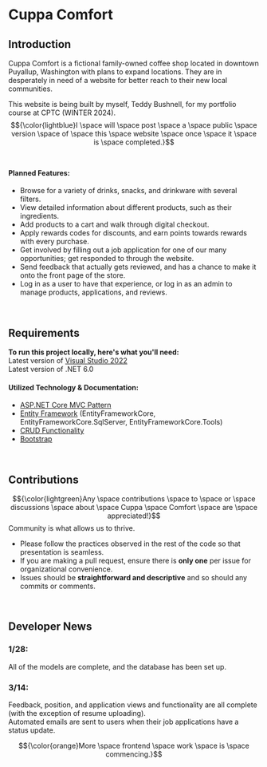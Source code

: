 # Cuppa Comfort
## Introduction
Cuppa Comfort is a fictional family-owned coffee shop located in downtown Puyallup, Washington with plans to expand locations. They are in desperately in need of a website for better reach to their new local communities.    

This website is being built by myself, Teddy Bushnell, for my portfolio course at CPTC (WINTER 2024).   
$${\color{lightblue}I \space will \space post \space a \space public \space version \space of \space this \space website \space once \space it \space is \space completed.}$$
<br />

#### Planned Features:
* Browse for a variety of drinks, snacks, and drinkware with several filters.
* View detailed information about different products, such as their ingredients.
* Add products to a cart and walk through digital checkout.
* Apply rewards codes for discounts, and earn points towards rewards with every purchase.
* Get involved by filling out a job application for one of our many opportunities; get responded to through the website.
* Send feedback that actually gets reviewed, and has a chance to make it onto the front page of the store.
* Log in as a user to have that experience, or log in as an admin to manage products, applications, and reviews.
<br />


## Requirements
**To run this project locally, here's what you'll need:**   
Latest version of [Visual Studio 2022](https://visualstudio.microsoft.com/vs/)  
Latest version of .NET 6.0
<br />


#### Utilized Technology & Documentation:
* [ASP.NET Core MVC Pattern](https://dotnet.microsoft.com/en-us/apps/aspnet/mvc)  
* [Entity Framework](https://learn.microsoft.com/en-us/ef/core/) (EntityFrameworkCore, EntityFrameworkCore.SqlServer, EntityFrameworkCore.Tools) 
* [CRUD Functionality](https://learn.microsoft.com/en-us/iis-administration/api/crud)  
* [Bootstrap](https://getbootstrap.com/docs/4.1/getting-started/introduction/)  
<br>


## Contributions
$${\color{lightgreen}Any \space contributions \space to \space or \space discussions \space about \space Cuppa \space Comfort \space are \space appreciated!}$$ Community is what allows us to thrive.

* Please follow the practices observed in the rest of the code so that presentation is seamless.   
* If you are making a pull request, ensure there is **only one** per issue for organizational convenience.  
* Issues should be **straightforward and descriptive** and so should any commits or comments.
<br />


## Developer News
### 1/28:
All of the models are complete, and the database has been set up.
<br />


### 3/14:
Feedback, position, and application views and functionality are all complete (with the exception of resume uploading).   
Automated emails are sent to users when their job applications have a status update.
<br />

$${\color{orange}More \space frontend \space work \space is \space commencing.}$$
<br />
